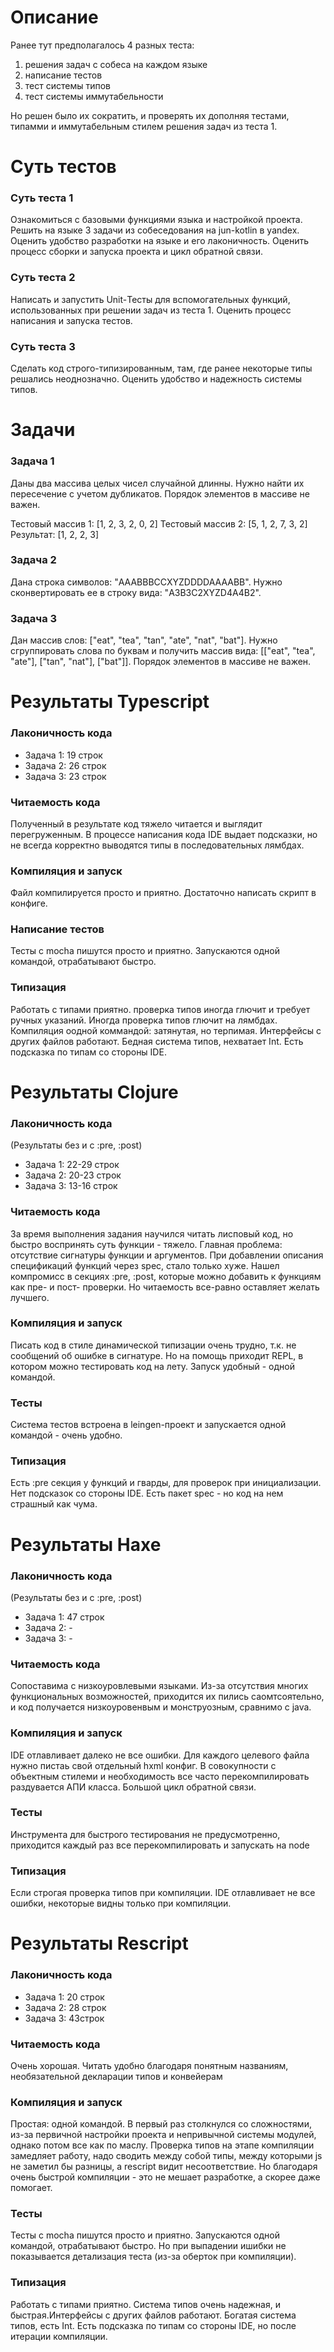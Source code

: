 # Описание
Ранее тут предполагалось 4 разных теста:
1. решения задач с собеса на каждом языке
2. написание тестов
3. тест системы типов
4. тест системы иммутабельности

Но решен было их сократить, и проверять их дополняя тестами, типамми и иммутабельным стилем решения задач из теста 1.


# Суть тестов

### Суть теста 1
Ознакомиться с базовыми функциями языка и настройкой проекта. Решить на языке 3 задачи из собеседования на jun-kotlin в yandex. Оценить удобство разработки на языке и его лаконичность. Оценить процесс сборки и запуска проекта и цикл обратной связи.

### Суть теста 2
Написать и запустить Unit-Тесты для вспомогательных функций, использованных при решении задач из теста 1. Оценить процесс написания и запуска тестов.

### Суть теста 3
Сделать код строго-типизированным, там, где ранее некоторые типы решались неоднозначно. Оценить удобство и надежность системы типов.


# Задачи

### Задача 1
Даны два массива целых чисел случайной длинны. Нужно найти их пересечение с учетом дубликатов. Порядок элементов в массиве не важен.

Тестовый массив 1: [1, 2, 3, 2, 0, 2]
Тестовый массив 2: [5, 1, 2, 7, 3, 2]
Результат: [1, 2, 2, 3]

### Задача 2
Дана строка символов: "AAABBBCCXYZDDDDAAAABB". Нужно сконвертировать ее в строку вида: "A3B3C2XYZD4A4B2".

### Задача 3
Дан массив слов: ["eat", "tea", "tan", "ate", "nat", "bat"]. Нужно сгруппировать слова по буквам и получить массив вида: [["eat", "tea", "ate"], ["tan", "nat"], ["bat"]]. Порядок элементов в массиве не важен.


# Результаты Typescript

### Лаконичность кода
- Задача 1: 19 строк
- Задача 2: 26 строк
- Задача 3: 23 строк

### Читаемость кода
Полученный в результате код тяжело читается и выглядит перегруженным. В процессе написания кода IDE выдает подсказки, но не всегда корректно выводятся типы в последовательных лямбдах.

### Компиляция и запуск
Файл компилируется просто и приятно. Достаточно написать скрипт в конфиге.

### Написание тестов
Тесты с mocha пишутся просто и приятно. Запускаются одной командой, отрабатывают быстро.

### Типизация
Работать с типами приятно. проверка типов иногда глючит и требует ручных указаний. Иногда проверка типов глючит на лямбдах. Компиляция оодной коммандой: затянутая, но терпимая. Интерфейсы с других файлов работают. Бедная система типов, нехватает Int. Есть подсказка по типам со стороны IDE.


# Результаты Clojure

### Лаконичность кода
(Результаты без и с :pre, :post)
- Задача 1: 22-29 строк
- Задача 2: 20-23 строк
- Задача 3: 13-16 строк

### Читаемость кода
За время выполнения задания научился читать лисповый код, но быстро воспринять суть функции - тяжело. Главная проблема: отсутствие сигнатуры функции и аргументов. При добавлении описания спецификаций функций через spec, стало только хуже. Нашел компромисс в секциях :pre, :post, которые можно добавить к функциям как пре- и пост- проверки. Но читаемость все-равно оставляет желать лучшего.

### Компиляция и запуск
Писать код в стиле динамической типизации очень трудно, т.к. не сообщений об ошибке в сигнатуре. Но на помощь приходит REPL, в котором можно тестировать код на лету. Запуск удобный - одной командой.

### Тесты
Система тестов встроена в leingen-проект и запускается одной командой - очень удобно.

### Типизация
Есть :pre секция у функций и гварды, для проверок при инициализации. Нет подсказок со стороны IDE. Есть пакет spec - но код на нем страшный как чума. 


# Результаты Haxe

### Лаконичность кода
(Результаты без и с :pre, :post)
- Задача 1: 47 строк
- Задача 2: -
- Задача 3: -

### Читаемость кода
Сопоставима с низкоуровлевыми языками. Из-за отсутствия многих функциональных возможностей, приходится их пились саомтсоятельно, и код получается низкоуровенвым и монструозным, сравнимо с java.

### Компиляция и запуск
IDE отлавливает далеко не все ошибки. Для каждого целевого файла нужно пистаь свой отдельный hxml конфиг. В совокупности с объектным стилеми и необходимость все часто перекомпилировать раздувается АПИ класса. Большой цикл обратной связи.

### Тесты
Инструмента для быстрого тестирования не предусмотренно, приходится каждый раз все перекомпилировать и запускать на node 

### Типизация
Если строгая проверка типов при компиляции. IDE отлавливает не все ошибки, некоторые видны только при компиляции. 


# Результаты Rescript

### Лаконичность кода
- Задача 1: 20 строк
- Задача 2: 28 строк
- Задача 3: 43строк

### Читаемость кода
Очень хорошая. Читать удобно благодаря понятным названиям, необязательной декларации типов и конвейерам

### Компиляция и запуск
Простая: одной командой. В первый раз столкнулся со сложностями, из-за первичной настройки проекта и непривычной системы модулей, однако потом все как по маслу. Проверка типов на этапе компиляции замедляет работу, надо сводить между собой типы, между которыми js не заметил бы разницы, а rescript видит несоответствие. Но благодаря очень быстрой компиляции - это не мешает разработке, а скорее даже помогает.

### Тесты
Тесты с mocha пишутся просто и приятно. Запускаются одной командой, отрабатывают быстро. Но при выпадении ишибки не показывается детализация теста (из-за оберток при компиляции).

### Типизация
Работать с типами приятно. Система типов очень надежная, и быстрая.Интерфейсы с других файлов работают. Богатая система типов, есть Int. Есть подсказка по типам со стороны IDE, но после итерации компиляции.